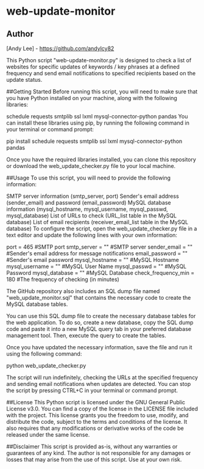 # web-update-monitor

## Author
[Andy Lee] - https://github.com/andylcy82

This Python script "web-update-monitor.py" is designed to check a list of websites for specific updates of keywords / key phrases at a defined frequency and send email notifications to specified recipients based on the update status.

##Getting Started
Before running this script, you will need to make sure that you have Python installed on your machine, along with the following libraries:

schedule
requests
smtplib
ssl
lxml
mysql-connector-python
pandas
You can install these libraries using pip, by running the following command in your terminal or command prompt:

pip install schedule requests smtplib ssl lxml mysql-connector-python pandas

Once you have the required libraries installed, you can clone this repository or download the web_update_checker.py file to your local machine.

##Usage
To use this script, you will need to provide the following information:

SMTP server information (smtp_server, port)
Sender's email address (sender_email) and password (email_password)
MySQL database information (mysql_hostname, mysql_username, mysql_passwd, mysql_database)
List of URLs to check (URL_list table in the MySQL database)
List of email recipients (receiver_email_list table in the MySQL database)
To configure the script, open the web_update_checker.py file in a text editor and update the following lines with your own information:

port = 465  #SMTP port
smtp_server = ""  #SMTP server
sender_email = "" #Sender's email address for message notifications
email_password = "" #Sender's email password
mysql_hostname = "" #MySQL Hostname
mysql_username = "" #MySQL User Name
mysql_passwd = "" #MySQL Password
mysql_database = "" #MySQL Database
check_frequency_min = 180 #The frequency of checking (in minutes)

The GitHub repository also includes an SQL dump file named "web_update_monitor.sql" that contains the necessary code to create the MySQL database tables.

You can use this SQL dump file to create the necessary database tables for the web application. To do so, create a new database, copy the SQL dump code and paste it into a new MySQL query tab in your preferred database management tool. Then, execute the query to create the tables.

Once you have updated the necessary information, save the file and run it using the following command:

python web_update_checker.py

The script will run indefinitely, checking the URLs at the specified frequency and sending email notifications when updates are detected. You can stop the script by pressing CTRL+C in your terminal or command prompt.

##License
This Python script is licensed under the GNU General Public License v3.0. You can find a copy of the license in the LICENSE file included with the project. This license grants you the freedom to use, modify, and distribute the code, subject to the terms and conditions of the license. It also requires that any modifications or derivative works of the code be released under the same license.

##Disclaimer
This script is provided as-is, without any warranties or guarantees of any kind. The author is not responsible for any damages or losses that may arise from the use of this script. Use at your own risk.

